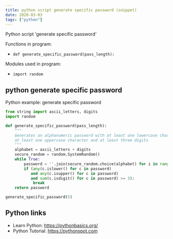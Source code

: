 ```yaml
---
title: python script generate specific password (snippet)
date: 2020-03-03
tags: ["python"]
---
```

Python script 'generate specific password'

Functions in program: 
* `def generate_specific_password(pass_length):`

Modules used in program: 
* `import random`

## python generate specific password

Python example: generate specific password

```python
from string import ascii_letters, digits
import random

def generate_specific_password(pass_length):
    """
    Generates an alphanumeric password with at least one lowercase character, 
    at least one uppercase character and at least three digits 
    """
    alphabet = ascii_letters + digits
    secure_random = random.SystemRandom()
    while True:
        password = ''.join(secure_random.choice(alphabet) for i in range(pass_length))
        if (any(c.islower() for c in password)
           and any(c.isupper() for c in password)
           and sum(c.isdigit() for c in password) >= 3):
            break
    return password

generate_specific_password(5)

```

## Python links

- Learn Python: https://pythonbasics.org/
- Python Tutorial: https://pythonspot.com

